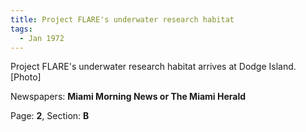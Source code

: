 ```yaml
---  
title: Project FLARE's underwater research habitat  
tags:  
  - Jan 1972  
---  
```

  
Project FLARE's underwater research habitat arrives at Dodge Island. [Photo]  
  
Newspapers: **Miami Morning News or The Miami Herald**  
  
Page: **2**, Section: **B** 
